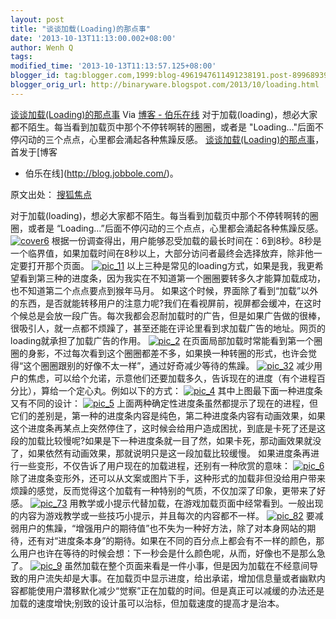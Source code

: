 ```yaml
---
layout: post
title: "谈谈加载(Loading)的那点事"
date: '2013-10-13T11:13:00.002+08:00'
author: Wenh Q
tags:
modified_time: '2013-10-13T11:13:57.125+08:00'
blogger_id: tag:blogger.com,1999:blog-4961947611491238191.post-8996893934482552661
blogger_orig_url: http://binaryware.blogspot.com/2013/10/loading.html
---
```

[谈谈加载(Loading)的那点事](http://blog.jobbole.com/49350/)
Via [博客 - 伯乐在线](http://blog.jobbole.com/)
对于加载(loading)，想必大家都不陌生。每当看到加载页中那个不停转啊转的圈圈，或者是
"Loading…"后面不停闪动的三个点点，心里都会涌起各种焦躁反感。
[谈谈加载(Loading)的那点事](http://blog.jobbole.com/49350/)，首发于[博客
- 伯乐在线](http://blog.jobbole.com/)。


原文出处： [搜狐焦点](http://ued.focus.cn/wordpress/?p=2622)

对于加载(loading)，想必大家都不陌生。每当看到加载页中那个不停转啊转的圈圈，或者是
“Loading…”后面不停闪动的三个点点，心里都会涌起各种焦躁反感。
[![cover6](http://cdn2.jobbole.com/2013/10/cover6.jpg)](http://cdn2.jobbole.com/2013/10/cover6.jpg "谈谈加载(Loading)的那点事")
根据一份调查得出，用户能够忍受加载的最长时间在：6到8秒。8秒是一个临界值，如果加载时间在8秒以上，大部分访问者最终会选择放弃，除非他一定要打开那个页面。
[![pic_11](http://cdn2.jobbole.com/2013/10/pic_11.jpg)](http://cdn2.jobbole.com/2013/10/pic_11.jpg "谈谈加载(Loading)的那点事")
以上三种是常见的loading方式，如果是我，我更希望看到第三种的进度条，因为我实在不知道第一个圈圈要转多久才能算加载成功，也不知道第二个点点要点到猴年马月。
如果这个时候，界面除了看到“加载”以外的东西，是否就能转移用户的注意力呢?我们在看视屏前，视屏都会缓冲，在这时个候总是会放一段广告。每次我都会忍耐加载时的广告，但是如果广告做的很棒，很吸引人，就一点都不烦躁了，甚至还能在评论里看到求加载广告的地址。网页的loading就承担了加载广告的作用。
[![pic_2](http://cdn2.jobbole.com/2013/10/pic_2.jpg)](http://cdn2.jobbole.com/2013/10/pic_2.jpg "谈谈加载(Loading)的那点事")
在页面局部加载时常能看到第一个圈圈的身影，不过每次看到这个圈圈都差不多，如果换一种转圈的形式，也许会觉得“这个圈圈跟别的好像不太一样”，通过好奇减少等待的焦躁。
[![pic_32](http://cdn2.jobbole.com/2013/10/pic_32.jpg)](http://cdn2.jobbole.com/2013/10/pic_32.jpg "谈谈加载(Loading)的那点事")
减少用户的焦虑，可以给个允诺，示意他们还要加载多久，告诉现在的进度（有个进程百分比），算给一个定心丸。例如以下的方式：
[![pic_4](http://cdn2.jobbole.com/2013/10/pic_4.jpg)](http://cdn2.jobbole.com/2013/10/pic_4.jpg "谈谈加载(Loading)的那点事")
其中上图最下面一种进度条又有不同的设计：
[![pic_5](http://cdn2.jobbole.com/2013/10/pic_5.jpg)](http://cdn2.jobbole.com/2013/10/pic_5.jpg "谈谈加载(Loading)的那点事")
上面两种确定性进度条虽然都提示了现在的进程，但它们的差别是，第一种的进度条内容是纯色，第二种进度条内容有动画效果，如果这个进度条再某点上突然停住了，这时候会给用户造成困扰，到底是卡死了还是这段的加载比较慢呢?如果是下一种进度条就一目了然，如果卡死，那动画效果就没了，如果依然有动画效果，那就说明只是这一段加载比较缓慢。
如果进度条再进行一些变形，不仅告诉了用户现在的加载进程，还别有一种欣赏的意味：
[![pic_6](http://cdn2.jobbole.com/2013/10/pic_6.jpg)](http://cdn2.jobbole.com/2013/10/pic_6.jpg "谈谈加载(Loading)的那点事")
除了进度条变形外，还可以从文案或图片下手，这种形式的加载非但没给用户带来烦躁的感觉，反而觉得这个加载有一种特别的气质，不仅加深了印象，更带来了好感。
[![pic_73](http://cdn2.jobbole.com/2013/10/pic_73.jpg)](http://cdn2.jobbole.com/2013/10/pic_73.jpg "谈谈加载(Loading)的那点事")
用教学或小提示代替加载，在游戏加载页面中经常看到。一般出现的内容为游戏教学或一些技巧小提示，并且每次的内容都不一样。
[![pic_82](http://cdn2.jobbole.com/2013/10/pic_82.jpg)](http://cdn2.jobbole.com/2013/10/pic_82.jpg "谈谈加载(Loading)的那点事")
要减弱用户的焦躁，“增强用户的期待值”也不失为一种好方法，除了对本身网站的期待，还有对“进度条本身”的期待。如果在不同的百分点上都会有不一样的颜色，那么用户也许在等待的时候会想：下一秒会是什么颜色呢，从而，好像也不是那么急了。
[![pic_9](http://cdn2.jobbole.com/2013/10/pic_9.jpg)](http://cdn2.jobbole.com/2013/10/pic_9.jpg "谈谈加载(Loading)的那点事")
虽然加载在整个页面来看是一件小事，但是因为加载在不经意间导致的用户流失却是大事。在加载页中显示进度，给出承诺，增加信息量或者幽默内容都能使用户潜移默化减少“觉察”正在加载的时间。但是真正可以减缓的办法还是加载的速度增快;别致的设计虽可以治标，但加载速度的提高才是治本。
